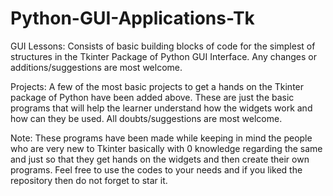 # Python-GUI-Applications-Tk

GUI Lessons:
Consists of basic building blocks of code for the simplest of structures in the Tkinter Package of Python GUI Interface.
Any changes or additions/suggestions are most welcome.

Projects:
A few of the most basic projects to get a hands on the Tkinter package of Python have been added above.
These are just the basic programs that will help the learner understand how the widgets work and how can they be used.
All doubts/suggestions are most welcome.

Note: These programs have been made while keeping in mind the people who are very new to Tkinter basically with 0 knowledge regarding the same and just so that they get hands on the widgets and then create their own programs.
Feel free to use the codes to your needs and if you liked the repository then do not forget to star it.
